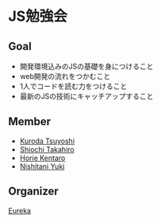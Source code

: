 # JS勉強会

## Goal

- 開発環境込みのJSの基礎を身につけること
- web開発の流れをつかむこと
- 1人でコードを読む力をつけること
- 最新のJSの技術にキャッチアップすること

## Member

- [Kuroda Tsuyoshi](https://github.com/kurodatsuyoshi)
- [Shiochi Takahiro](https://github.com/saltground)
- [Horie Kentaro](https://github.com/kentarohorie)
- [Nishitani Yuki](https://github.com/nishitaniyuki)

## Organizer

[Eureka](http://eureka-ocu.org)
